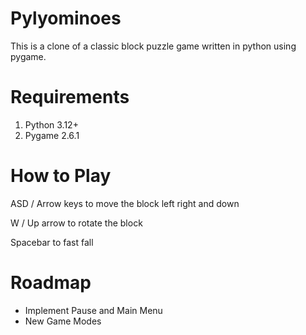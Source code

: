 # Pylyominoes
This is a clone of a classic block puzzle game written in python using pygame.

# Requirements
1. Python 3.12+
2. Pygame 2.6.1

# How to Play
ASD / Arrow keys to move the block left right and down

W / Up arrow to rotate the block

Spacebar to fast fall

# Roadmap
- Implement Pause and Main Menu
- New Game Modes
